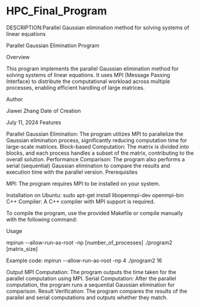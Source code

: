 # HPC_Final_Program
DESCRIPTION:Parallel Gaussian elimination method for solving systems of linear equations

Parallel Gaussian Elimination Program

Overview

This program implements the parallel Gaussian elimination method for solving systems of linear equations. It uses MPI (Message Passing Interface) to distribute the computational workload across multiple processes, enabling efficient handling of large matrices.

Author

Jiawei Zhang
Date of Creation

July 11, 2024
Features

Parallel Gaussian Elimination: The program utilizes MPI to parallelize the Gaussian elimination process, significantly reducing computation time for large-scale matrices.
Block-based Computation: The matrix is divided into blocks, and each process handles a subset of the matrix, contributing to the overall solution.
Performance Comparison: The program also performs a serial (sequential) Gaussian elimination to compare the results and execution time with the parallel version.
Prerequisites

MPI: The program requires MPI to be installed on your system.

Installation on Ubuntu: sudo apt-get install libopenmpi-dev openmpi-bin
C++ Compiler: A C++ compiler with MPI support is required.

To compile the program, use the provided Makefile or compile manually with the following command:

Usage

mpirun --allow-run-as-root -np [number_of_processes] ./program2 [matrix_size]

Example code: mpirun --allow-run-as-root -np 4 ./program2 16

Output MPI Computation: The program outputs the time taken for the parallel computation using MPI. Serial Computation: After the parallel computation, the program runs a sequential Gaussian elimination for comparison. Result Verification: The program compares the results of the parallel and serial computations and outputs whether they match.
